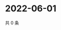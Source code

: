 # 2022-06-01

共 0 条

<!-- BEGIN WEIBO -->
<!-- 最后更新时间 Wed Jun 01 2022 04:01:05 GMT+0800 (China Standard Time) -->

<!-- END WEIBO -->
